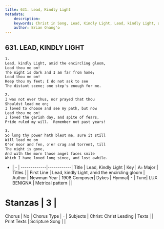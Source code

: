 ```yaml
---
title: 631. Lead, Kindly Light
metadata:
    description: 
    keywords: Christ in Song, Lead, Kindly Light, Lead, kindly Light, amid the encircling gloom, 
    author: Brian Onang'o
---
```



## 631. LEAD, KINDLY LIGHT

```txt
1.
Lead, kindly Light, amid the encircling gloom,
Lead thou me on!
The night is dark and I am far from home;
Lead thou me on!
Keep thou my feet; I do not ask to see
The distant scene; one step's enough for me.

2.
I was not ever thus, nor prayed that thou
Shouldst lead me on;
I loved to choose and see my path, but now
Lead thou me on!
I loved the garish day, and spite of fears,
Pride ruled my will.  Remember not past years!

3.
So long thy power hath blest me, sure it still
Will lead me on 
O'er moor and fen, o'er crag and torrent, till
The night is gone,
And with the morn those angel faces smile
Which I have loved long since, and lost awhile.

```

- |   -  |
-------------|------------|
Title | Lead, Kindly Light |
Key | A♭ Major |
Titles |  |
First Line | Lead, kindly Light, amid the encircling gloom |
Author | Newman
Year | 1908
Composer| Dykes |
Hymnal|  - |
Tune| LUX BENIGNA |
Metrical pattern | |
# Stanzas | 3 |
Chorus | No |
Chorus Type | - |
Subjects | Christ: Christ Leading |
Texts |  |
Print Texts | 
Scripture Song |  |
  
